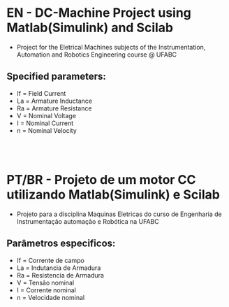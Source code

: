 # EN - DC-Machine Project using Matlab(Simulink) and Scilab
- Project for the Eletrical Machines subjects of the Instrumentation, Automation and Robotics Engineering course @ UFABC 

## Specified parameters:

- If = Field Current
- La = Armature Inductance
- Ra = Armature Resistance
- V  = Nominal Voltage
- I  = Nominal Current
- n  = Nominal Velocity
<br/>
<br/>

# PT/BR - Projeto de um motor CC utilizando Matlab(Simulink) e Scilab
- Projeto para a disciplina Maquinas Eletricas do curso de Engenharia de Instrumentação automação e Robótica na UFABC 

## Parâmetros especificos:

- If = Corrente de campo
- La = Indutancia de Armadura
- Ra = Resistencia de Armadura
- V  = Tensão nominal
- I  = Corrente nominal
- n  = Velocidade nominal 
<br/>

